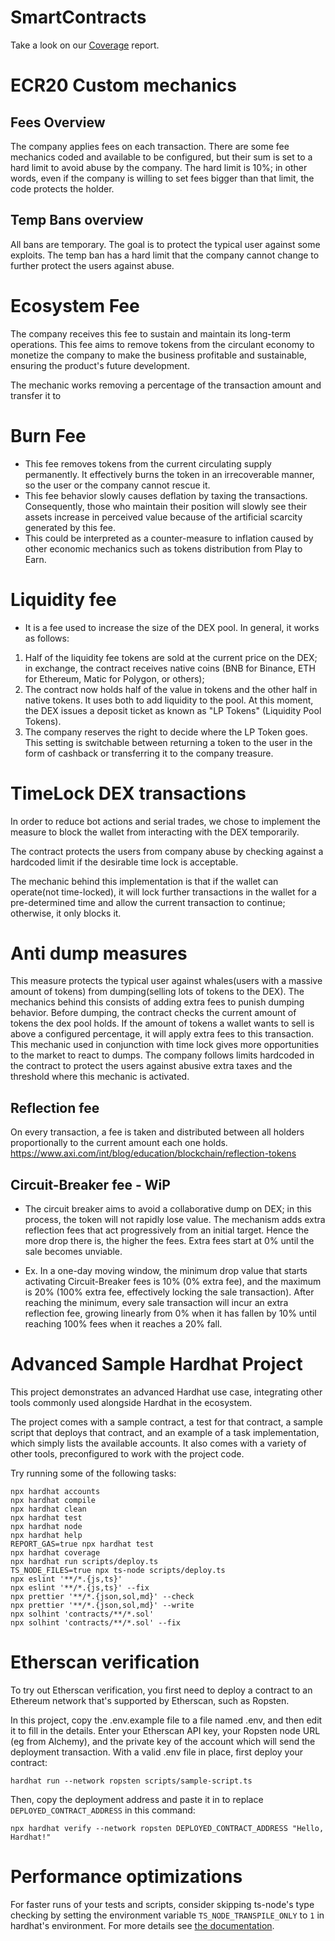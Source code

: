 # SmartContracts

Take a look on our [Coverage](https://infinibrains.github.io/smartcontracts/) report.

# ECR20 Custom mechanics

## Fees Overview
The company applies fees on each transaction. There are some fee mechanics coded and available to be configured, but their sum is set to a hard limit to avoid abuse by the company. The hard limit is 10%; in other words, even if the company is willing to set fees bigger than that limit, the code protects the holder.

## Temp Bans overview
All bans are temporary. The goal is to protect the typical user against some exploits. The temp ban has a hard limit that the company cannot change to further protect the users against abuse.

# Ecosystem Fee
The company receives this fee to sustain and maintain its long-term operations. This fee aims to remove tokens from the circulant economy to monetize the company to make the business profitable and sustainable, ensuring the product's future development.

The mechanic works removing a percentage of the transaction amount and transfer it to  

# Burn Fee
- This fee removes tokens from the current circulating supply permanently. It effectively burns the token in an irrecoverable manner, so the user or the company cannot rescue it.
- This fee behavior slowly causes deflation by taxing the transactions. Consequently, those who maintain their position will slowly see their assets increase in perceived value because of the artificial scarcity generated by this fee.
- This could be interpreted as a counter-measure to inflation caused by other economic mechanics such as tokens distribution from Play to Earn.

# Liquidity fee
- It is a fee used to increase the size of the DEX pool. In general, it works as follows:
1. Half of the liquidity fee tokens are sold at the current price on the DEX; in exchange, the contract receives native coins (BNB for Binance, ETH for Ethereum, Matic for Polygon, or others);
2. The contract now holds half of the value in tokens and the other half in native tokens. It uses both to add liquidity to the pool. At this moment, the DEX issues a deposit ticket as known as "LP Tokens" (Liquidity Pool Tokens).
3. The company reserves the right to decide where the LP Token goes. This setting is switchable between returning a token to the user in the form of cashback or transferring it to the company treasure.

# TimeLock DEX transactions
In order to reduce bot actions and serial trades, we chose to implement the measure to block the wallet from interacting with the DEX temporarily.

The contract protects the users from company abuse by checking against a hardcoded limit if the desirable time lock is acceptable.

The mechanic behind this implementation is that if the wallet can operate(not time-locked), it will lock further transactions in the wallet for a pre-determined time and allow the current transaction to continue; otherwise, it only blocks it.

# Anti dump measures
This measure protects the typical user against whales(users with a massive amount of tokens) from dumping(selling lots of tokens to the DEX).
The mechanics behind this consists of adding extra fees to punish dumping behavior. Before dumping, the contract checks the current amount of tokens the dex pool holds. If the amount of tokens a wallet wants to sell is above a configured percentage, it will apply extra fees to this transaction.
This mechanic used in conjunction with time lock gives more opportunities to the market to react to dumps.
The company follows limits hardcoded in the contract to protect the users against abusive extra taxes and the threshold where this mechanic is activated.

## Reflection fee
On every transaction, a fee is taken and distributed between all holders proportionally to the current amount each one holds.
https://www.axi.com/int/blog/education/blockchain/reflection-tokens

## Circuit-Breaker fee - WiP
- The circuit breaker aims to avoid a collaborative dump on DEX; in this process, the token will not rapidly lose value.
The mechanism adds extra reflection fees that act progressively from an initial target. Hence the more drop there is, the higher the fees. Extra fees start at 0% until the sale becomes unviable.
* Ex. In a one-day moving window, the minimum drop value that starts activating Circuit-Breaker fees is 10% (0% extra fee), and the maximum is 20% (100% extra fee, effectively locking the sale transaction). After reaching the minimum, every sale transaction will incur an extra reflection fee, growing linearly from 0% when it has fallen by 10% until reaching 100% fees when it reaches a 20% fall.




# Advanced Sample Hardhat Project

This project demonstrates an advanced Hardhat use case, integrating other tools commonly used alongside Hardhat in the ecosystem.

The project comes with a sample contract, a test for that contract, a sample script that deploys that contract, and an example of a task implementation, which simply lists the available accounts. It also comes with a variety of other tools, preconfigured to work with the project code.

Try running some of the following tasks:

```shell
npx hardhat accounts
npx hardhat compile
npx hardhat clean
npx hardhat test
npx hardhat node
npx hardhat help
REPORT_GAS=true npx hardhat test
npx hardhat coverage
npx hardhat run scripts/deploy.ts
TS_NODE_FILES=true npx ts-node scripts/deploy.ts
npx eslint '**/*.{js,ts}'
npx eslint '**/*.{js,ts}' --fix
npx prettier '**/*.{json,sol,md}' --check
npx prettier '**/*.{json,sol,md}' --write
npx solhint 'contracts/**/*.sol'
npx solhint 'contracts/**/*.sol' --fix
```

# Etherscan verification

To try out Etherscan verification, you first need to deploy a contract to an Ethereum network that's supported by Etherscan, such as Ropsten.

In this project, copy the .env.example file to a file named .env, and then edit it to fill in the details. Enter your Etherscan API key, your Ropsten node URL (eg from Alchemy), and the private key of the account which will send the deployment transaction. With a valid .env file in place, first deploy your contract:

```shell
hardhat run --network ropsten scripts/sample-script.ts
```

Then, copy the deployment address and paste it in to replace `DEPLOYED_CONTRACT_ADDRESS` in this command:

```shell
npx hardhat verify --network ropsten DEPLOYED_CONTRACT_ADDRESS "Hello, Hardhat!"
```

# Performance optimizations

For faster runs of your tests and scripts, consider skipping ts-node's type checking by setting the environment variable `TS_NODE_TRANSPILE_ONLY` to `1` in hardhat's environment. For more details see [the documentation](https://hardhat.org/guides/typescript.html#performance-optimizations).
